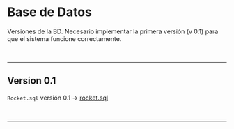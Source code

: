 # Base de Datos

Versiones de la BD. Necesario implementar la primera versión (v 0.1) para que el sistema funcione correctamente.

<br>

---

## Version 0.1

`Rocket.sql` versión 0.1 -> [rocket.sql](https://github.com/f-mota/Rocket/blob/main/BASE%20DE%20DATOS/rocket.sql) 

<br>

---


